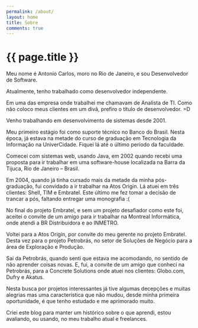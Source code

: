 ```yaml
---
permalink: /about/
layout: home
title: Sobre
comments: true
---
```

# {{ page.title }}

Meu nome é Antonio Carlos, moro no Rio de Janeiro, e sou Desenvolvedor de Software.

Atualmente, tenho trabalhado como desenvolvedor independente.

Em uma das empresa onde trabalhei me chamavam de Analista de TI.
Como não coloco meus clientes em um divã, prefiro o título de
desenvolvedor. =D

Venho trabalhando em desenvolvimento de sistemas desde 2001.

Meu primeiro estágio foi como suporte técnico no Banco do Brasil. Nesta época,
já estava na metade do curso de graduação em Tecnologia da Informação na
UniverCidade. Fiquei lá até o último período da faculdade.

Comecei com sistemas web, usando Java, em 2002 quando recebi uma proposta para
ir trabalhar em uma software-house localizada na Barra da Tijuca, Rio de Janeiro – Brasil.

Em 2004, quando já tinha cursado mais da metade da minha pós-graduação,
fui convidado a ir trabalhar na Atos Origin. Lá atuei em três clientes: Shell, TIM e Embratel.
Este último me fez tomar a decisão de trancar a pós, faltando entregar uma monografia :(

No final do projeto Embratel, e sem um projeto desafiador como este foi,
aceitei o convite de um amigo para ir trabalhar na Montreal Informática, onde atendi a BR Distribuidora e ao INMETRO.

Voltei para a Atos Origin, por convite do meu gerente no projeto Embratel.
Desta vez para o projeto Petrobrás, no setor de Soluções de Negócio para a área de Exploração e Produção.

Sai da Petrobrás, quando senti que estava me acomodando, no sentido de não aprender coisas novas.
E, fui, a convite de um amigo que conheci na Petrobrás, para a Concrete Solutions
onde atuei nos clientes: Globo.com, Dufry e Akatus.

Nesta busca por projetos interessantes já tive algumas decepções e muitas alegrias
mas uma característica que não mudou, desde minha primeira oportunidade,
é que tenho estudado e me aprimorado muito.

Criei este blog para manter um histórico sobre
o que aprendi, estou avaliando, ou usando, no meu trabalho atual e freelances.
